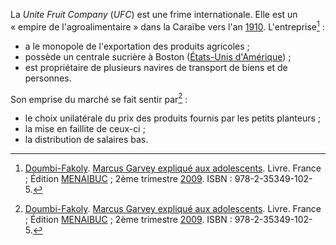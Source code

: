 <!-- TITLE: United Fruit Company -->
<!-- SUBTITLE: Présentation de United Fruit Company -->

La *Unite Fruit Company* (*UFC*) est une frime internationale. Elle est un « empire de l'agroalimentaire » dans la Caraïbe vers l'an [1910](/histoire/date/calendrier-gregorien/par-annee/1910). L'entreprise[^1] :
* a le monopole de l'exportation des produits agricoles ;
* possède un centrale sucrière à Boston ([États-Unis d'Amérique]()) ;
* est propriétaire de plusieurs navires de transport de biens et de personnes.

Son emprise du marché se fait sentir par[^1] :
* le choix unilatérale du prix des produits fournis par les petits planteurs ;
* la mise en faillite de ceux-ci ;
* la distribution de salaires bas.


[^1]: [Doumbi-Fakoly](/personnalite/homme/polymathe/afrique/nord-ouest/pays/mali/doumbi-fakoli). [Marcus Garvey expliqué aux adolescents](/ouvrage/documentaire/marcus-garvey-explique-aux-adolescents). Livre. France ; Édition [MENAIBUC](/organisme/editeur/menaibuc) ; 2ème trimestre [2009](/histoire/date/calendrier-gregorien/par-annee/2009). ISBN : 978-2-35349-102-5. 